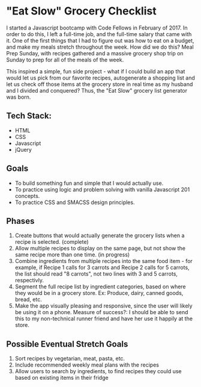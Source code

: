 # "Eat Slow" Grocery Checklist

I started a Javascript bootcamp with Code Fellows in February of 2017. In order to do this, I left a full-time job, and the full-time salary that came with it. One of the first things that I had to figure out was how to eat on a budget, and make my meals stretch throughout the week. How did we do this? Meal Prep Sunday, with recipes gathered and a massive grocery shop trip on Sunday to prep for all of the meals of the week.

This inspired a simple, fun side project - what if I could build an app that would let us pick from our favorite recipes, autogenerate a shopping list and let us check off those items at the grocery store in real time as my husband and I divided and conquered? Thus, the "Eat Slow" grocery list generator was born.

## Tech Stack:
* HTML
* CSS
* Javascript
* jQuery

## Goals
- To build something fun and simple that I would actually use.
- To practice using logic and problem solving with vanilla Javascript 201 concepts.
- To practice CSS and SMACSS design principles.

## Phases
1. Create buttons that would actually generate the grocery lists when a recipe is selected. (complete)
2. Allow multiple recipes to display on the same page, but not show the same recipe more than one time. (in progress)
3. Combine ingredients from multiple recipes into the same food item - for example, if Recipe 1 calls for 3 carrots and Recipe 2 calls for 5 carrots, the list should read "8 carrots", not two lines with 3 and 5 carrots, respectivly. 
4. Segment the full recipe list by ingredient categories, based on where they would be in a grocery store. Ex: Produce, dairy, canned goods, bread, etc.
5. Make the app visually pleasing and responsive, since the user will likely be using it on a phone. Measure of success?: I should be able to send this to my non-technical runner friend and have her use it happily at the store.

## Possible Eventual Stretch Goals
1. Sort recipes by vegetarian, meat, pasta, etc.
2. Include recommended weekly meal plans with the recipes
3. Allow users to search by ingredients, to find recipes they could use based on existing items in their fridge